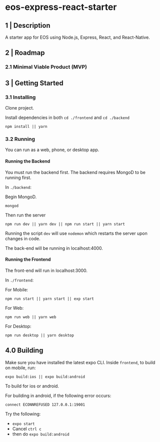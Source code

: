# eos-express-react-starter


## 1 |  Description

A starter app for EOS using Node.js, Express, React, and React-Native.

## 2 |  Roadmap

### 2.1 Minimal Viable Product (MVP)



## 3 | Getting Started


### 3.1 Installing

Clone project.

Install dependencies in both `cd ./frontend` and `cd ./backend`

```
npm install || yarn
```


### 3.2 Running

You can run as a web, phone, or desktop app.


#### Running the Backend

You must run the backend first. The backend requires MongoD to be running first.

In `./backend`:

Begin MongoD.

```
mongod
```

Then run the server

```
npm run dev || yarn dev || npm run start || yarn start
```

Running the script `dev` will use `nodemon` which restarts the server upon
changes in code.

The back-end will be running in localhost:4000.

#### Running the Frontend

The front-end will run in localhost:3000.

In `./frontend`:

For Mobile:

```
npm run start || yarn start || exp start
```

For Web:

```
npm run web || yarn web
```

For Desktop:

```
npm run desktop || yarn desktop
```

## 4.0 Building

Make sure you have installed the latest expo CLI. Inside `frontend`, to build on mobile, run:

```
expo build:ios || expo build:android
```

To build for ios or android.  

For building in android, if the following error occurs:

```
connect ECONNREFUSED 127.0.0.1:19001
```

Try the following:

- `expo start`
- Cancel `ctrl c`
- then do `expo build:android`
